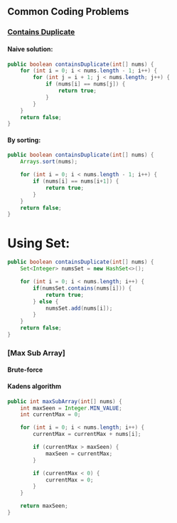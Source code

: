 ## Common Coding Problems

### [Contains Duplicate](https://leetcode.com/problems/contains-duplicate/)

#### Naive solution:

```java
public boolean containsDuplicate(int[] nums) {
    for (int i = 0; i < nums.length - 1; i++) {
        for (int j = i + 1; j < nums.length; j++) {
            if (nums[i] == nums[j]) {
                return true;
            }
        }
    }
    return false;
}
```

#### By sorting:

```java
public boolean containsDuplicate(int[] nums) {
    Arrays.sort(nums);

    for (int i = 0; i < nums.length - 1; i++) {
        if (nums[i] == nums[i+1]) {
            return true;
        }
    }
    return false;
}
```

# Using Set:

```java
public boolean containsDuplicate(int[] nums) {
    Set<Integer> numsSet = new HashSet<>();

    for (int i = 0; i < nums.length; i++) {
        if(numsSet.contains(nums[i])) {
            return true;
        } else {
            numsSet.add(nums[i]);
        }
    }
    return false;
}
```

### [Max Sub Array]

#### Brute-force

#### Kadens algorithm

```java
public int maxSubArray(int[] nums) {
    int maxSeen = Integer.MIN_VALUE;
    int currentMax = 0;

    for (int i = 0; i < nums.length; i++) {
        currentMax = currentMax + nums[i];

        if (currentMax > maxSeen) {
            maxSeen = currentMax;
        }

        if (currentMax < 0) {
            currentMax = 0;
        }
    }

    return maxSeen;
}
```
